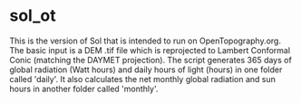 # sol_ot
This is the version of Sol that is intended to run on OpenTopography.org.
The basic input is a DEM .tif file which is reprojected to Lambert Conformal Conic (matching the DAYMET projection).
The script generates 365 days of global radiation (Watt hours) and daily hours of light (hours) in one folder called 'daily'. It also calculates the net monthly global radiation and sun hours in another folder called 'monthly'.
